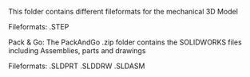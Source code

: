 This folder contains different fileformats for the mechanical 3D Model 

Fileformats:
.STEP

Pack & Go:
The PackAndGo .zip folder contains the SOLIDWORKS files including Assemblies, parts and drawings

Fileformats:
.SLDPRT
.SLDDRW
.SLDASM
